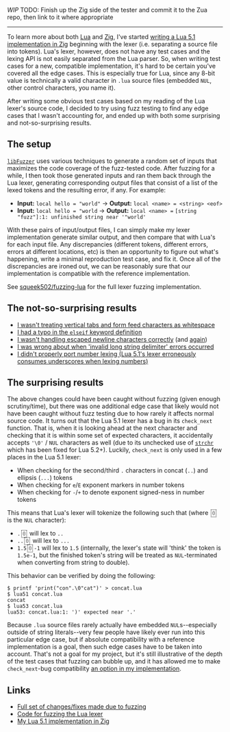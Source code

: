 *WIP* TODO: Finish up the Zig side of the tester and commit it to the Zua repo, then link to it where appropriate

---

To learn more about both [Lua](https://lua.org) and [Zig](https://ziglang.org), I've started [writing a Lua 5.1 implementation in Zig](https://github.com/squeek502/zua) beginning with the lexer (i.e. separating a source file into tokens). Lua's lexer, however, does not have any test cases and the lexing API is not easily separated from the Lua parser. So, when writing test cases for a new, compatible implementation, it's hard to be certain you've covered all the edge cases. This is especially true for Lua, since any 8-bit value is technically a valid character in `.lua` source files (embedded `NUL`, other control characters, you name it).

After writing some obvious test cases based on my reading of the Lua lexer's source code, I decided to try using fuzz testing to find any edge cases that I wasn't accounting for, and ended up with both some surprising and not-so-surprising results.

## The setup

[`libFuzzer`](https://llvm.org/docs/LibFuzzer.html) uses various techniques to generate a random set of inputs that maximizes the code coverage of the fuzz-tested code. After fuzzing for a while, I then took those generated inputs and ran them back through the Lua lexer, generating corresponding output files that consist of a list of the lexed tokens and the resulting error, if any. For example:

- **Input:** `local hello = "world"` &rarr; **Output:** `local <name> = <string> <eof>`
- **Input:** `local hello = "world` &rarr; **Output:** `local <name> =` `[string "fuzz"]:1: unfinished string near '"world'`

With these pairs of input/output files, I can simply make my lexer implementation generate similar output, and then compare that with Lua's for each input file. Any discrepancies (different tokens, different errors, errors at different locations, etc) is then an opportunity to figure out what's happening, write a minimal reproduction test case, and fix it. Once all of the discrepancies are ironed out, we can be reasonably sure that our implementation is compatible with the reference implementation.

See [squeek502/fuzzing-lua](https://github.com/squeek502/fuzzing-lua) for the full lexer fuzzing implementation.

## The not-so-surprising results

- [I wasn't treating vertical tabs and form feed characters as whitespace](https://github.com/squeek502/zua/commit/93c596aba4582d54deced8deeabc9a6720bbfde4#diff-d43adccfb2a05ccb10a8d0568315e9edL249-R283)
- [I had a typo in the `elseif` keyword definition](https://github.com/squeek502/zua/commit/a54fca85b4c21e92dbcbefc83eeba0d5995a74f0)
- [I wasn't handling escaped newline characters correctly](https://github.com/squeek502/zua/commit/93c596aba4582d54deced8deeabc9a6720bbfde4#diff-d43adccfb2a05ccb10a8d0568315e9edL313) (and [again](https://github.com/squeek502/zua/commit/1c3165b6795e604acd4c01c44bea428c2d07d2ae))
- [I was wrong about when 'invalid long string delimiter' errors occurred](https://github.com/squeek502/zua/commit/93c596aba4582d54deced8deeabc9a6720bbfde4#diff-d43adccfb2a05ccb10a8d0568315e9edL363-R423)
- [I didn't properly port number lexing (Lua 5.1's lexer erroneously consumes underscores when lexing numbers)](https://github.com/squeek502/zua/commit/384d66dc054de2540735327d37df8e1adbe8a614)

## The surprising results

The above changes could have been caught without fuzzing (given enough scrutiny/time), but there was one additional edge case that likely would not have been caught without fuzz testing due to how rarely it affects normal source code. It turns out that the Lua 5.1 lexer has a bug in its `check_next` function. That is, when it is looking ahead at the next character and checking that it is within some set of expected characters, it accidentally accepts `'\0'` / `NUL` characters as well (due to its unchecked use of [`strchr`](http://man7.org/linux/man-pages/man3/strchr.3.html) which has been fixed for Lua 5.2+). Luckily, `check_next` is only used in a few places in the Lua 5.1 lexer:

- When checking for the second/third `.` characters in concat (`..`) and ellipsis (`...`) tokens
- When checking for `e`/`E` exponent markers in number tokens
- When checking for `-`/`+` to denote exponent signed-ness in number tokens

This means that Lua's lexer will tokenize the following such that (where <code><span class="nul-char">0</span></code> is the `NUL` character):

- <code>.<span class="nul-char">0</span></code> will lex to `..`
- <code>..<span class="nul-char">0</span></code> will lex to `...`
- <code>1.5<span class="nul-char">0</span>-1</code> will lex to `1.5` (internally, the lexer's state will 'think' the token is `1.5e-1`, but the finished token's string will be treated as `NUL`-terminated when converting from string to double).

This behavior can be verified by doing the following:

```language-shellsession
$ printf 'print("con".\0"cat")' > concat.lua
$ lua51 concat.lua
concat
$ lua53 concat.lua
lua53: concat.lua:1: ')' expected near '.'
```

Because `.lua` source files rarely actually have embedded `NUL`s--especially outside of string literals--very few people have likely ever run into this particular edge case, but if absolute compatibility with a reference implementation is a goal, then such edge cases have to be taken into account. That's not a goal for my project, but it's still illustrative of the depth of the test cases that fuzzing can bubble up, and it has allowed me to make `check_next`-bug compatibility [an option in my implementation](https://github.com/squeek502/zua/blob/128b308feca8d1f2bb91861a95cbca3bf3a8f9fe/src/lex.zig#L26-L40).

## Links

- [Full set of changes/fixes made due to fuzzing](https://github.com/squeek502/zua/compare/53eb2ae3c2cd0882f5468d02225e0fd29b5b673a...0795892fd02e55b5e413ad01f47898c961261010)
- [Code for fuzzing the Lua lexer](https://github.com/squeek502/fuzzing-lua)
- [My Lua 5.1 implementation in Zig](https://github.com/squeek502/zua)

<div><style scoped>
.nul-char {
	/*background-color: #aa3333;
	color: white;*/
	color: #666666;
	border: 1px dotted black;
	padding: 1px 2px;
	margin: 0 2px;
}
</style></div>